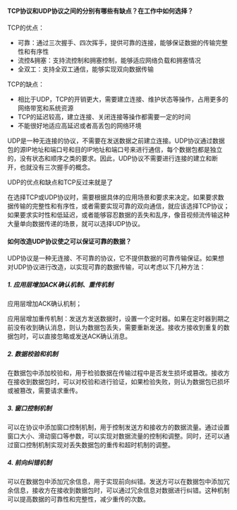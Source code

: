 #### TCP协议和UDP协议之间的分别有哪些有缺点？在工作中如何选择？

TCP的优点：

- 可靠：通过三次握手、四次挥手，提供可靠的连接，能够保证数据的传输完整性和有序性
- 流控&拥塞：支持流控制和拥塞控制，能够适应网络负载和拥塞情况
- 全双工：支持全双工通信，能够实现双向数据传输

TCP的缺点：

- 相比于UDP，TCP的开销更大，需要建立连接、维护状态等操作，占用更多的网络带宽和系统资源
- TCP的延迟较高，建立连接、关闭连接等操作都需要一定的时间
- 不能很好地适应高延迟或者高丢包的网络环境



UDP是一种无连接的协议，不需要在发送数据之前建立连接。UDP协议通过数据包的源IP地址和端口号和目的IP地址和端口号来进行通信，每个数据包都是独立的，没有状态和顺序之类的要求。因此，UDP协议不需要进行连接的建立和断开，也就没有三次握手的概念。

UDP的优点和缺点和TCP反过来就是了

在选择TCP或UDP协议时，需要根据具体的应用场景和要求来决定。如果要求数据传输的完整性和有序性，或者需要实现可靠的双向通信，就应该选择TCP协议；如果要求实时性和低延迟，或者能够容忍数据的丢失和乱序，像音视频流传输这种大量单向数据传递的场景，就可以选择UDP协议。





#### 如何改造UDP协议使之可以保证可靠的数据？

UDP协议是一种无连接、不可靠的协议，它不提供数据的可靠传输保证。如果想对UDP协议进行改造，以实现可靠的数据传输，可以考虑以下几种方法：

##### 1. 应用层增加ACK确认机制、重传机制

应用层增加ACK确认机制；

应用层增加重传机制：发送方发送数据时，设置一个定时器。如果在定时器到期之前没有收到确认消息，则认为数据包丢失，需要重新发送。接收方接收到重复的数据包时，可以直接忽略或发送ACK确认消息。

##### 2. 数据校验和机制

在数据包中添加校验和，用于检验数据在传输过程中是否发生损坏或篡改。接收方在接收到数据包时，可以对校验和进行验证，如果检验失败，则认为数据包已损坏或被篡改，需要请求重传。

##### 3. 窗口控制机制

可以在协议中添加窗口控制机制，用于控制发送方和接收方的数据流量。通过设置窗口大小、滑动窗口等参数，可以实现对数据流量的控制和调整。同时，还可以通过窗口控制机制实现对丢失数据包的重传和超时机制的调整。

##### 4. 前向纠错机制

可以在数据包中添加冗余信息，用于实现前向纠错。发送方可以在数据包中添加冗余信息，接收方在接收到数据包时，可以通过冗余信息对数据进行纠错。这种机制可以提高数据的可靠性和完整性，减少重传的次数。
